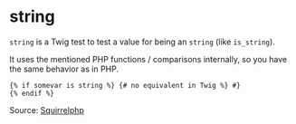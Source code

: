 # string

`string` is a Twig test to test a value for being an `string` (like `is_string`).

It uses the mentioned PHP functions / comparisons internally, so you have the same behavior as in PHP.

```twig
{% if somevar is string %} {# no equivalent in Twig %} #}
{% endif %}
```

Source: [Squirrelphp](https://github.com/squirrelphp/twig-php-syntax)